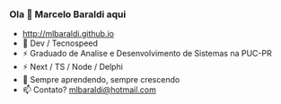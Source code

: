 ### Ola 👋 Marcelo Baraldi aqui

- http://mlbaraldi.github.io
- 🔭 Dev / Tecnospeed
- ⚡ Graduado de Analise e Desenvolvimento de Sistemas na PUC-PR
- ⚡  Next / TS / Node / Delphi
- 🌱 Sempre aprendendo, sempre crescendo
- 📫 Contato? mlbaraldi@hotmail.com
